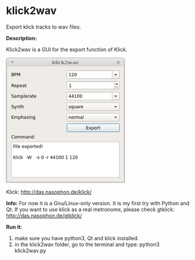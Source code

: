 # klick2wav
Export klick tracks to wav files.



__Description:__

Klick2wav is a GUI for the export function of Klick.

![screenshot](https://github.com/sonejostudios/klick2wav/blob/master/klick2wav01.png "klick2wav")

Klick: http://das.nasophon.de/klick/


__Info:__
For now it is a Gnu/Linux-only version. It is my first try with Python and Qt. If you want to use klick as a real metronome, please check gtklick: http://das.nasophon.de/gtklick/

__Run it:__
1. make sure you have python3, Qt and klick installed.
2. in the klick2wav folder, go to the terminal and type: python3 klick2wav.py
